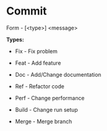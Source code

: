 # Commit
Form - [\<type>] \<message>  

**Types:**
- Fix - Fix problem

- Feat - Add feature

- Doc - Add/Change documentation

- Ref - Refactor code

- Perf - Change performance

- Build - Change run setup

- Merge - Merge branch
